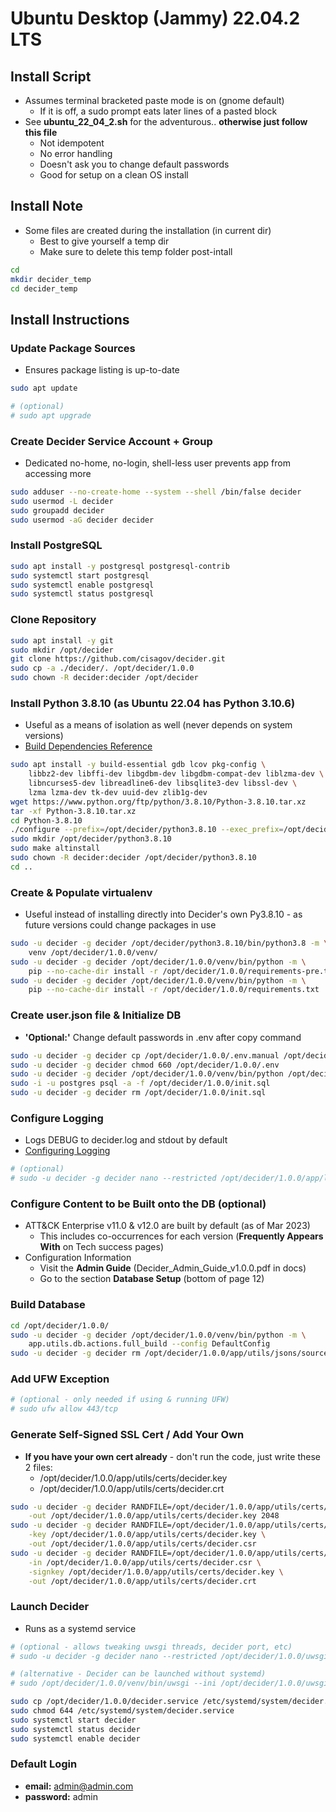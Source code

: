 # Ubuntu Desktop (Jammy) 22.04.2 LTS


## Install Script
- Assumes terminal bracketed paste mode is on (gnome default)
  - If it is off, a sudo prompt eats later lines of a pasted block
- See **ubuntu_22_04_2.sh** for the adventurous.. **otherwise just follow this file**
  - Not idempotent
  - No error handling
  - Doesn't ask you to change default passwords
  - Good for setup on a clean OS install


## Install Note
- Some files are created during the installation (in current dir)
  - Best to give yourself a temp dir
  - Make sure to delete this temp folder post-intall
```bash
cd
mkdir decider_temp
cd decider_temp
```


## Install Instructions


### Update Package Sources
- Ensures package listing is up-to-date
```bash
sudo apt update

# (optional)
# sudo apt upgrade
```


### Create Decider Service Account + Group
- Dedicated no-home, no-login, shell-less user prevents app from accessing more
```bash
sudo adduser --no-create-home --system --shell /bin/false decider
sudo usermod -L decider
sudo groupadd decider
sudo usermod -aG decider decider
```


### Install PostgreSQL
```bash
sudo apt install -y postgresql postgresql-contrib
sudo systemctl start postgresql
sudo systemctl enable postgresql
sudo systemctl status postgresql
```


### Clone Repository
```bash
sudo apt install -y git
sudo mkdir /opt/decider
git clone https://github.com/cisagov/decider.git
sudo cp -a ./decider/. /opt/decider/1.0.0
sudo chown -R decider:decider /opt/decider
```


### Install Python 3.8.10 (as Ubuntu 22.04 has Python 3.10.6)
- Useful as a means of isolation as well (never depends on system versions)
- [Build Dependencies Reference](https://devguide.python.org/getting-started/setup-building/index.html#install-dependencies)
```bash
sudo apt install -y build-essential gdb lcov pkg-config \
    libbz2-dev libffi-dev libgdbm-dev libgdbm-compat-dev liblzma-dev \
    libncurses5-dev libreadline6-dev libsqlite3-dev libssl-dev \
    lzma lzma-dev tk-dev uuid-dev zlib1g-dev
wget https://www.python.org/ftp/python/3.8.10/Python-3.8.10.tar.xz
tar -xf Python-3.8.10.tar.xz
cd Python-3.8.10
./configure --prefix=/opt/decider/python3.8.10 --exec_prefix=/opt/decider/python3.8.10 --enable-optimizations
sudo mkdir /opt/decider/python3.8.10
sudo make altinstall
sudo chown -R decider:decider /opt/decider/python3.8.10
cd ..
```


### Create &amp; Populate virtualenv
- Useful instead of installing directly into Decider's own Py3.8.10 - as future versions could change packages in use
```bash
sudo -u decider -g decider /opt/decider/python3.8.10/bin/python3.8 -m \
    venv /opt/decider/1.0.0/venv/
sudo -u decider -g decider /opt/decider/1.0.0/venv/bin/python -m \
    pip --no-cache-dir install -r /opt/decider/1.0.0/requirements-pre.txt
sudo -u decider -g decider /opt/decider/1.0.0/venv/bin/python -m \
    pip --no-cache-dir install -r /opt/decider/1.0.0/requirements.txt
```


### Create user.json file &amp; Initialize DB
- **'Optional:'** Change default passwords in .env after copy command
```bash
sudo -u decider -g decider cp /opt/decider/1.0.0/.env.manual /opt/decider/1.0.0/.env
sudo -u decider -g decider chmod 660 /opt/decider/1.0.0/.env
sudo -u decider -g decider /opt/decider/1.0.0/venv/bin/python /opt/decider/1.0.0/initial_setup.py
sudo -i -u postgres psql -a -f /opt/decider/1.0.0/init.sql
sudo -u decider -g decider rm /opt/decider/1.0.0/init.sql
```


### Configure Logging
- Logs DEBUG to decider.log and stdout by default
- [Configuring Logging](https://docs.python.org/3.8/howto/logging.html#configuring-logging)
```bash
# (optional)
# sudo -u decider -g decider nano --restricted /opt/decider/1.0.0/app/logging_conf.json
```


### Configure Content to be Built onto the DB (optional)
- ATT&amp;CK Enterprise v11.0 & v12.0 are built by default (as of Mar 2023)
  - This includes co-occurrences for each version (**Frequently Appears With** on Tech success pages)
- Configuration Information
  - Visit the **Admin Guide** (Decider_Admin_Guide_v1.0.0.pdf in docs)
  - Go to the section **Database Setup** (bottom of page 12)


### Build Database
```bash
cd /opt/decider/1.0.0/
sudo -u decider -g decider /opt/decider/1.0.0/venv/bin/python -m \
    app.utils.db.actions.full_build --config DefaultConfig
sudo -u decider -g decider rm /opt/decider/1.0.0/app/utils/jsons/source/user.json
```

### Add UFW Exception
```bash
# (optional - only needed if using & running UFW)
# sudo ufw allow 443/tcp
```


### Generate Self-Signed SSL Cert / Add Your Own
- **If you have your own cert already** - don't run the code, just write these 2 files:
  - /opt/decider/1.0.0/app/utils/certs/decider.key
  - /opt/decider/1.0.0/app/utils/certs/decider.crt
```bash
sudo -u decider -g decider RANDFILE=/opt/decider/1.0.0/app/utils/certs/.rnd openssl genrsa \
    -out /opt/decider/1.0.0/app/utils/certs/decider.key 2048
sudo -u decider -g decider RANDFILE=/opt/decider/1.0.0/app/utils/certs/.rnd openssl req -new \
    -key /opt/decider/1.0.0/app/utils/certs/decider.key \
    -out /opt/decider/1.0.0/app/utils/certs/decider.csr
sudo -u decider -g decider RANDFILE=/opt/decider/1.0.0/app/utils/certs/.rnd openssl x509 -req -days 365 \
    -in /opt/decider/1.0.0/app/utils/certs/decider.csr \
    -signkey /opt/decider/1.0.0/app/utils/certs/decider.key \
    -out /opt/decider/1.0.0/app/utils/certs/decider.crt
```


### Launch Decider
- Runs as a systemd service
```bash
# (optional - allows tweaking uwsgi threads, decider port, etc)
# sudo -u decider -g decider nano --restricted /opt/decider/1.0.0/uwsgi.ini

# (alternative - Decider can be launched without systemd)
# sudo /opt/decider/1.0.0/venv/bin/uwsgi --ini /opt/decider/1.0.0/uwsgi.ini

sudo cp /opt/decider/1.0.0/decider.service /etc/systemd/system/decider.service
sudo chmod 644 /etc/systemd/system/decider.service
sudo systemctl start decider
sudo systemctl status decider
sudo systemctl enable decider
```


### Default Login
- **email:** admin@admin.com
- **password:** admin
